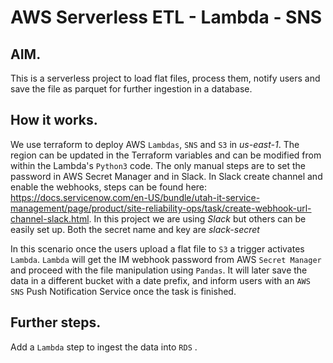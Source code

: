 # AWS Serverless ETL - Lambda - SNS

## AIM.
This is a serverless project to load flat files, process them, notify users and save the file as parquet for further ingestion in a database.

## How it works.
We use terraform to deploy AWS `Lambdas`, `SNS` and `S3` in *us-east-1*. The region can be updated in the Terraform variables and can be modified from within the Lambda's `Python3` code. The only manual steps are to set the password in AWS Secret Manager and in Slack. In Slack create channel and enable the webhooks, steps can be found here: https://docs.servicenow.com/en-US/bundle/utah-it-service-management/page/product/site-reliability-ops/task/create-webhook-url-channel-slack.html. In this project we are using *Slack* but others can be easily set up. Both the secret name and key are *slack-secret* 

In this scenario once the users upload a flat file to `S3` a trigger activates `Lambda`. `Lambda` will get the IM webhook password from AWS `Secret Manager` and proceed with the file manipulation using `Pandas`. It will later save the data in a different bucket with a date prefix, and inform users with an `AWS SNS` Push Notification Service once the task is finished.

## Further steps.
Add a `Lambda` step to ingest the data into `RDS` .
